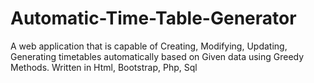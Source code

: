 # Automatic-Time-Table-Generator
A web application that is capable of Creating, Modifying, Updating, Generating timetables automatically based on Given data using Greedy Methods. Written in Html, Bootstrap, Php, Sql
